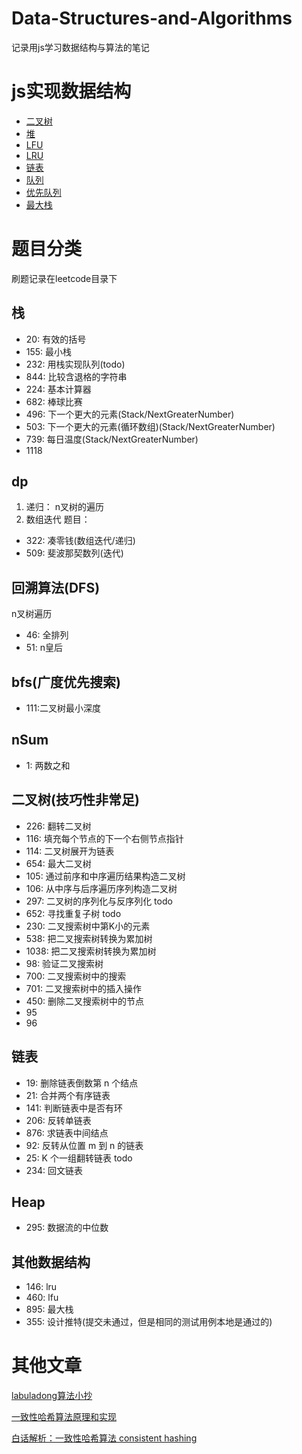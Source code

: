 # Data-Structures-and-Algorithms
记录用js学习数据结构与算法的笔记

# js实现数据结构
* [二叉树](https://github.com/jiulanrensan/Data-Structures-and-Algorithms/tree/main/data_structure/BinaryTree)
* [堆](https://github.com/jiulanrensan/Data-Structures-and-Algorithms/tree/main/data_structure/Heap)
* [LFU](https://github.com/jiulanrensan/Data-Structures-and-Algorithms/tree/main/data_structure/LFU)
* [LRU](https://github.com/jiulanrensan/Data-Structures-and-Algorithms/tree/main/data_structure/LRU)
* [链表](https://github.com/jiulanrensan/Data-Structures-and-Algorithms/tree/main/data_structure/LinkedList)
* [队列](https://github.com/jiulanrensan/Data-Structures-and-Algorithms/tree/main/data_structure/Queue)
* [优先队列](https://github.com/jiulanrensan/Data-Structures-and-Algorithms/tree/main/data_structure/PriorityQueue)
* [最大栈](https://github.com/jiulanrensan/Data-Structures-and-Algorithms/tree/main/data_structure/MaximumFrequencyStack)

# 题目分类
刷题记录在leetcode目录下
## 栈
* 20: 有效的括号
* 155: 最小栈
* 232: 用栈实现队列(todo)
* 844: 比较含退格的字符串
* 224: 基本计算器
* 682: 棒球比赛
* 496: 下一个更大的元素(Stack/NextGreaterNumber)
* 503: 下一个更大的元素(循环数组)(Stack/NextGreaterNumber)
* 739: 每日温度(Stack/NextGreaterNumber)
* 1118

## dp
1. 递归： n叉树的遍历
2. 数组迭代
题目：
* 322: 凑零钱(数组迭代/递归)
* 509: 斐波那契数列(迭代)


## 回溯算法(DFS)
n叉树遍历
* 46: 全排列
* 51: n皇后

## bfs(广度优先搜索)
* 111:二叉树最小深度

## nSum
* 1: 两数之和


## 二叉树(技巧性非常足)
* 226: 翻转二叉树
* 116: 填充每个节点的下一个右侧节点指针
* 114: 二叉树展开为链表
* 654: 最大二叉树
* 105: 通过前序和中序遍历结果构造二叉树
* 106: 从中序与后序遍历序列构造二叉树
* 297: 二叉树的序列化与反序列化 todo
* 652: 寻找重复子树 todo
* 230: 二叉搜索树中第K小的元素
* 538: 把二叉搜索树转换为累加树
* 1038: 把二叉搜索树转换为累加树
* 98: 验证二叉搜索树
* 700: 二叉搜索树中的搜索
* 701: 二叉搜索树中的插入操作
* 450: 删除二叉搜索树中的节点
* 95
* 96

## 链表
* 19: 删除链表倒数第 n 个结点
* 21: 合并两个有序链表
* 141: 判断链表中是否有环
* 206: 反转单链表
* 876: 求链表中间结点
* 92: 反转从位置 m 到 n 的链表
* 25: K 个一组翻转链表 todo
* 234: 回文链表

## Heap
* 295: 数据流的中位数

## 其他数据结构
* 146: lru
* 460: lfu
* 895: 最大栈
* 355: 设计推特(提交未通过，但是相同的测试用例本地是通过的)

# 其他文章
[labuladong算法小抄](https://labuladong.github.io/algo/2/)

[一致性哈希算法原理和实现](https://www.jianshu.com/p/92588bbe8a22)

[白话解析：一致性哈希算法 consistent hashing](http://www.zsythink.net/archives/1182)